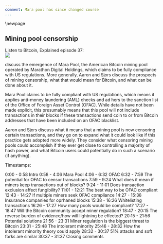 ```yaml
---
comment: Mara pool has since changed course
...
```

\newpage
## Mining pool censorship

Listen to Bitcoin, Explained episode 37:\
![](qr/37.png)

discuss the emergence of Mara Pool, the American Bitcoin mining pool operated by Marathon Digital Holdings, which claims to be fully compliance with US regulations. More generally, Aaron and Sjors discuss the prospects of mining censorship, what that would mean for Bitcoin, and what can be done about it.

Mara Pool claims to be fully compliant with US regulations, which means it applies anti-money laundering (AML) checks and ad hers to the sanction list of the Office of Foreign Asset Control (OFAC). While details have not been made explicit, this presumably means that this pool will not include transactions in their blocks if these transactions send coin to or from Bitcoin addresses that have been included on an OFAC blacklist.

Aaron and Sjors discuss what it means that a mining pool is now censoring certain transactions, and they go on to expand what it could look like if this practice gets adopted more widely. They consider what censoring mining pools could accomplish if they ever get close to controlling a majority of hash power, and what Bitcoin users could potentially do in such a scenario (if anything).

Timestamps:

0:00 - 0:58 Intro
0:58 - 4:06 Mara Pool
4:06 - 6:32 OFAC
6:32 - 7:59 The potential for OFAC to censor transactions
7:59 - 9:24 What does it mean if miners keep transactions out of blocks?
9:24 - 11:01 Does transaction exclusion affect fungibility?
11:01 - 12:21 The best way to be OFAC compliant
12:43 - 14:27 If multiple miners seek OFAC compliance
14:27 - 15:38 Insurance companies for oprhaned blocks
15:38 - 16:26 Whitelisting transactions
16:26 - 17:27 How many pools would be compliant?
17:27 - 18:47 Will the Bitcoin community accept miner regulation?
18:47 - 20:15 The reverse burden of evidence/how will lightning be effected?
20:15 - 21:56 Potential solutions
21:56 - 23:31 Miner regulation is the biggest threat to Bitcoin
23:31 - 25:48 The intolerant minority
25:48 - 28:32 How the intolerant minority theory could apply
28:32 - 30:37 51% attacks and soft forks are similar
30:37 - 31:37 Closing comments
